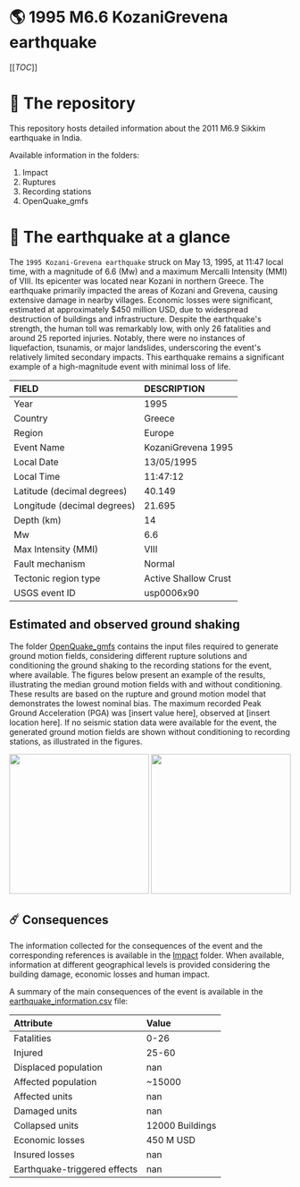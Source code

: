# 🌎 1995 M6.6 KozaniGrevena earthquake
[[_TOC_]]

# 📂 The repository

This repository hosts detailed information about the 2011 M6.9 Sikkim earthquake in India.

Available information in the folders:

1. Impact
2. Ruptures
3. Recording stations
4. OpenQuake_gmfs


# 🚀 The earthquake at a glance 

The `1995 Kozani-Grevena earthquake` struck on May 13, 1995, at 11:47 local time, with a magnitude of 6.6 (Mw) and a maximum Mercalli Intensity (MMI) of VIII. Its epicenter was located near Kozani in northern Greece. The earthquake primarily impacted the areas of Kozani and Grevena, causing extensive damage in nearby villages. Economic losses were significant, estimated at approximately $450 million USD, due to widespread destruction of buildings and infrastructure. Despite the earthquake's strength, the human toll was remarkably low, with only 26 fatalities and around 25 reported injuries. Notably, there were no instances of liquefaction, tsunamis, or major landslides, underscoring the event's relatively limited secondary impacts. This earthquake remains a significant example of a high-magnitude event with minimal loss of life.

| FIELD | DESCRIPTION |
|:-------|:-------------|
| Year | 1995 |
| Country | Greece |
| Region | Europe |
| Event Name | KozaniGrevena 1995 |
| Local Date | 13/05/1995 |
| Local Time | 11:47:12 |
| Latitude (decimal degrees) | 40.149 |
| Longitude (decimal degrees) | 21.695 |
| Depth (km) | 14 |
| Mw | 6.6 |
| Max Intensity (MMI) | VIII |
| Fault mechanism | Normal |
| Tectonic region type | Active Shallow Crust |
| USGS event ID | usp0006x90 |

## Estimated and observed ground shaking

The folder [OpenQuake_gmfs](./OpenQuake_gmfs/) contains the input files required to generate ground motion fields, considering different rupture solutions and conditioning the ground shaking to the recording stations for the event, where available. The figures below present an example of the results, illustrating the median ground motion fields with and without conditioning. These results are based on the rupture and ground motion model that demonstrates the lowest nominal bias. The maximum recorded Peak Ground Acceleration (PGA) was [insert value here], observed at [insert location here]. If no seismic station data were available for the event, the generated ground motion fields are shown without conditioning to recording stations, as illustrated in the figures.

<img src="./4_OpenQuake_gmfs/median_gmf_stations_none.png" height="250">
<img src="./4_OpenQuake_gmfs/median_gmf_stations_seismic.png" height="250">

## ☄️ Consequences

The information collected for the consequences of the event and the corresponding references is available in the [Impact](./Impact) folder. When available, information at different geographical levels is provided considering the building damage, economic losses and human impact.

A summary of the main consequences of the event is available in the [earthquake_information.csv](./earthquake_information.csv) file:

| Attribute | Value |
|:-------|:-------------|
| Fatalities | 0-26 |
| Injured | 25-60 |
| Displaced population | nan |
| Affected population | ~15000 |
| Affected units | nan |
| Damaged units | nan |
| Collapsed units | 12000 Buildings |
| Economic losses | 450 M USD |
| Insured losses | nan |
| Earthquake-triggered effects | nan |